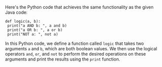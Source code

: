Here's the Python code that achieves the same functionality as the given Java code:
```
def logic(a, b):
 print("a AND b: ", a and b)
 print("a OR b: ", a or b)
 print("NOT a: ", not a)
```
In this Python code, we define a function called `logic` that takes two arguments `a` and `b`, which are both boolean values. We then use the logical operators `and`, `or`, and `not` to perform the desired operations on these arguments and print the results using the `print` function.

